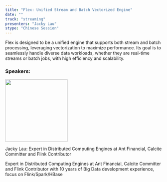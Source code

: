 ```yaml
---
title: "Flex: Unified Stream and Batch Vectorized Engine"
date: ""
track: "streaming"
presenters: "Jacky Lau"
stype: "Chinese Session"
---
```


Flex is designed to be a unified engine that supports both stream and batch processing, leveraging vectorization to maximize performance. Its goal is to seamlessly handle diverse data workloads, whether they are real-time streams or batch jobs, with high efficiency and scalability.

### Speakers:


<img src="https://sessionize.com/image/d1f0-400o400o1-Y9Jb1kV34FfnXoT1DRv3hh.jpg" width="200" /><br/>

Jacky Lau: Expert in Distributed Computing Engines at Ant Financial, Calcite Committer and Flink Contributor

Expert in Distributed Computing Engines at Ant Financial, Calcite Committer and Flink Contributor with 10 years of Big Data development experience, focus on Flink/Spark/HBase
